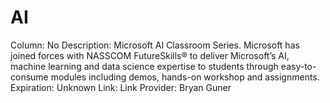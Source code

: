# AI

Column: No
Description: Microsoft AI Classroom Series. Microsoft has joined forces with NASSCOM FutureSkills® to deliver Microsoft’s AI, machine learning and data science expertise to students through easy-to-consume modules including demos, hands-on workshop and assignments.
Expiration: Unknown
Link: Link
Provider: Bryan Guner
